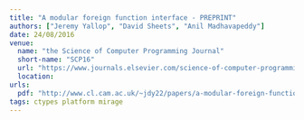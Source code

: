 ```yaml
---
title: "A modular foreign function interface - PREPRINT"
authors: ["Jeremy Yallop", "David Sheets", "Anil Madhavapeddy"]
date: 24/08/2016
venue:
  name: "the Science of Computer Programming Journal"
  short-name: "SCP16"
  url: "https://www.journals.elsevier.com/science-of-computer-programming/"
  location:
urls:
  pdf: "http://www.cl.cam.ac.uk/~jdy22/papers/a-modular-foreign-function-interface.pdf"
tags: ctypes platform mirage
---
```

